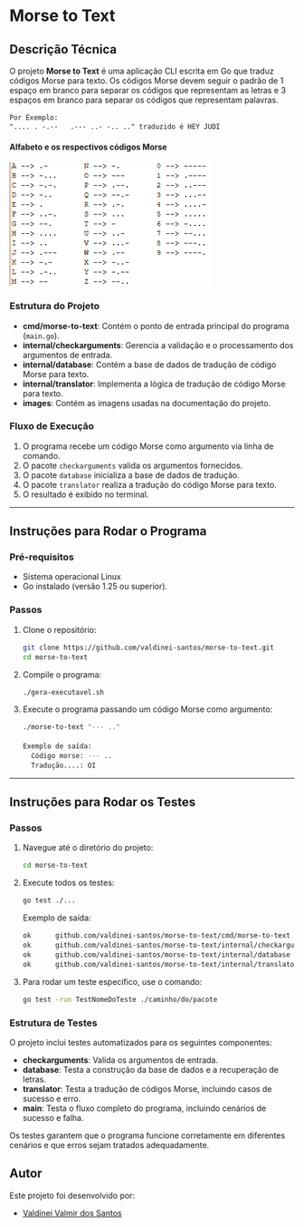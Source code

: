 # Morse to Text

## Descrição Técnica

O projeto **Morse to Text** é uma aplicação CLI escrita em Go que traduz códigos Morse para texto. 
Os códigos Morse devem seguir o padrão de 1 espaço em branco para separar os códigos que representam as letras e 3 espaços em branco para separar os códigos que representam palavras.
```
Por Exemplo:
".... . -.--   .--- ..- -.. .." traduzido é HEY JUDI
```
#### Alfabeto e os respectivos códigos Morse

![Imagem Codigo Morse](images/Codigos-Morse.png)


### Estrutura do Projeto

- **cmd/morse-to-text**: Contém o ponto de entrada principal do programa (`main.go`).
- **internal/checkarguments**: Gerencia a validação e o processamento dos argumentos de entrada.
- **internal/database**: Contém a base de dados de tradução de código Morse para texto.
- **internal/translator**: Implementa a lógica de tradução de código Morse para texto.
- **images**: Contém as imagens usadas na documentação do projeto.

### Fluxo de Execução

1. O programa recebe um código Morse como argumento via linha de comando.
2. O pacote `checkarguments` valida os argumentos fornecidos.
3. O pacote `database` inicializa a base de dados de tradução.
4. O pacote `translator` realiza a tradução do código Morse para texto.
5. O resultado é exibido no terminal.

---

## Instruções para Rodar o Programa

### Pré-requisitos

- Sistema operacional Linux 
- Go instalado (versão 1.25 ou superior).

### Passos

1. Clone o repositório:
   ```sh
   git clone https://github.com/valdinei-santos/morse-to-text.git
   cd morse-to-text
   ```

2. Compile o programa:
   ```sh
   ./gera-executavel.sh
   ```

3. Execute o programa passando um código Morse como argumento:
   ```sh
   ./morse-to-text "--- .."

   Exemplo de saída:
     Código morse: --- ..
     Tradução....: OI
   ```

---

## Instruções para Rodar os Testes

### Passos

1. Navegue até o diretório do projeto:
   ```sh
   cd morse-to-text
   ```

2. Execute todos os testes:
   ```sh
   go test ./...
   ```

   Exemplo de saída:
   ```sh
   ok      github.com/valdinei-santos/morse-to-text/cmd/morse-to-text      0.024s
   ok      github.com/valdinei-santos/morse-to-text/internal/checkarguments        0.028s
   ok      github.com/valdinei-santos/morse-to-text/internal/database      0.023s
   ok      github.com/valdinei-santos/morse-to-text/internal/translator    0.023s
   ```

3. Para rodar um teste específico, use o comando:
   ```sh
   go test -run TestNomeDoTeste ./caminho/do/pacote
   ```

### Estrutura de Testes
O projeto inclui testes automatizados para os seguintes componentes:

- **checkarguments**: Valida os argumentos de entrada.
- **database**: Testa a construção da base de dados e a recuperação de letras.
- **translator**: Testa a tradução de códigos Morse, incluindo casos de sucesso e erro.
- **main**: Testa o fluxo completo do programa, incluindo cenários de sucesso e falha.

Os testes garantem que o programa funcione corretamente em diferentes cenários e que erros sejam tratados adequadamente.

## Autor

Este projeto foi desenvolvido por:

*   [Valdinei Valmir dos Santos](https://github.com/valdinei-santos)
